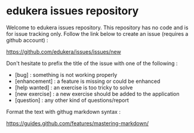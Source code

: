 # edukera issues repository

Welcome to edukera issues repository. This repository has no code and is for issue tracking only. Follow the link below to create an issue (requires a github account) :

https://github.com/edukera/issues/issues/new

Don't hesitate to prefix the title of the issue with one of the following :
* [bug] : something is not working properly
* [enhancement] : a feature is missing or could be enhanced
* [help wanted] : an exercise is too tricky to solve
* [new exercise] : a new exercise should be added to the application
* [question] : any other kind of questions/report

Format the text with githug markdown syntax :

https://guides.github.com/features/mastering-markdown/
